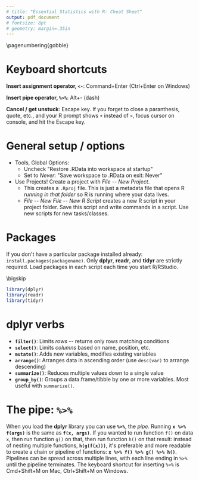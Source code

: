 ```yaml
---
# title: "Essential Statistics with R: Cheat Sheet"
output: pdf_document
# fontsize: 8pt
# geometry: margin=.35in
---
```


\pagenumbering{gobble}


# Keyboard shortcuts

**Insert assignment operator, `<-`**: Command+Enter (Ctrl+Enter on Windows)

**Insert pipe operator, `%>%`**: Alt+- (dash)

**Cancel / get unstuck**: Escape key. If you forget to close a paranthesis, quote, etc., and your R prompt shows `+` instead of `>`, focus cursor on console, and hit the Escape key.


# General setup / options

- Tools, Global Options: 
    - Uncheck "Restore .RData into workspace at startup"
    - Set to _Never_: "Save workspace to .RData on exit: Never"
- Use Projects! Create a project with _File -- New Project_.
    - This creates a `.Rproj` file. This is just a metadata file that opens R _running in that folder_ so R is running where your data lives.
    - _File -- New File -- New R Script_ creates a new R script in your project folder. Save this script and write commands in a script. Use new scripts for new tasks/classes.

# Packages

If you don't have a particular package installed already: `install.packages(packagename)`. Only **dplyr**, **readr**, and **tidyr** are strictly required. Load packages in each script each time you start R/RStudio.

\bigskip

```r
library(dplyr)
library(readr)
library(tidyr)
```


# dplyr verbs

- **`filter()`**: Limits _rows_ -- returns only rows matching conditions
- **`select()`**: Limits _columns_ based on name, position, etc.
- **`mutate()`**: Adds new variables, modifies existing variables
- **`arrange()`**: Arranges data in ascending order (use `desc(var)` to arrange descending)
- **`summarize()`**: Reduces multiple values down to a single value
- **`group_by()`**: Groups a data.frame/tibble by one or more variables. Most useful with `summarize()`.


# The pipe: **`%>%`**

When you load the **dplyr** library you can use **`%>%`**, the _pipe_. Running **`x %>% f(args)`** is the same as **`f(x, args)`**. If you wanted to run function `f()` on data `x`, then run function `g()` on that, then run function `h()` on that result: instead of nesting multiple functions, **`h(g(f(x)))`**, it's preferable and more readable to create a chain or pipeline of functions: **`x %>% f() %>% g() %>% h()`**. Pipelines can be spread across multiple lines, with each line ending in `%>%` until the pipeline terminates. The keyboard shortcut for inserting `%>%` is Cmd+Shift+M on Mac, Ctrl+Shift+M on Windows.

